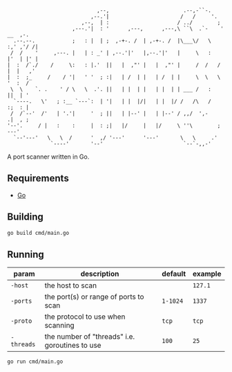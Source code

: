 ```

                             ,--,                        .--,-``-.
                           ,--.'|                       /   /     '.
                        ,--,  | :                      / ../        ;
                     ,---.'|  : '      ,---,      ,---,\ ``\  .`-    '  __  ,-.
  .--.--.            ;   : |  | ;  ,-+-. /  | ,-+-. /  |\___\/   \   :,' ,'/ /|
 /  /    '     ,---. |   | : _' | ,--.'|'   |,--.'|'   |     \   :   |'  | |' |
|  :  /`./    /     \:   : |.'  ||   |  ,"' |   |  ,"' |     /  /   / |  |   ,'
|  :  ;_     /    / '|   ' '  ; :|   | /  | |   | /  | |     \  \   \ '  :  /
 \  \    `. .    ' / \   \  .'. ||   | |  | |   | |  | | ___ /   :   ||  | '
  `----.   \'   ; :__ `---`:  | '|   | |  |/|   | |  |/ /   /\   /   :;  : |
 /  /`--'  /'   | '.'|     '  ; ||   | |--' |   | |--' / ,,/  ',-    .|  , ;
'--'.     / |   :    :     |  : ;|   |/     |   |/     \ ''\        ;  ---'
  `--'---'   \   \  /      '  ,/ '---'      '---'       \   \     .'
              `----'       '--'                          `--`-,,-'

```

A port scanner written in Go.

## Requirements

- [Go](https://go.dev/)

## Building

```bash
go build cmd/main.go
```

## Running

| param | description | default | example |
|---|---|---|---|
| `-host` | the host to scan | | `127.1` |
| `-ports` | the port(s) or range of ports to scan | `1-1024` | `1337` |
| `-proto` | the protocol to use when scanning | `tcp` | `tcp` |
| `-threads` | the number of "threads" i.e. goroutines to use | `100` | `25` |

```bash
go run cmd/main.go
```

